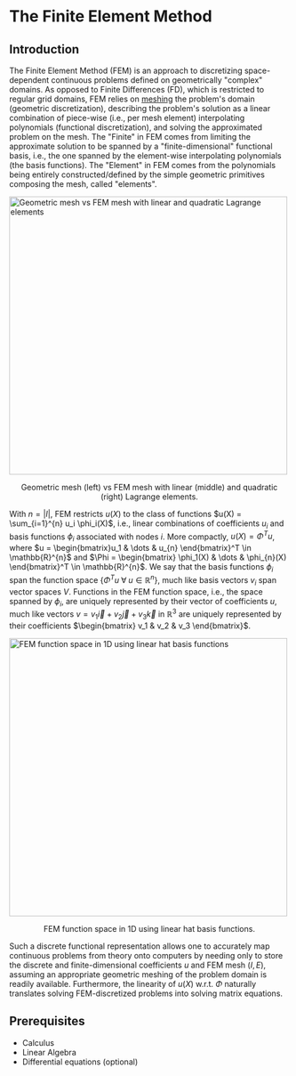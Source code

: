 # The Finite Element Method

## Introduction

The Finite Element Method (FEM) is an approach to discretizing space-dependent continuous problems defined on geometrically "complex" domains. As opposed to Finite Differences (FD), which is restricted to regular grid domains, FEM relies on [meshing](https://en.wikipedia.org/wiki/Mesh_generation) the problem's domain (geometric discretization), describing the problem's solution as a linear combination of piece-wise (i.e., per mesh element) interpolating polynomials (functional discretization), and solving the approximated problem on the mesh. The "Finite" in FEM comes from limiting the approximate solution to be spanned by a "finite-dimensional" functional basis, i.e., the one spanned by the element-wise interpolating polynomials (the basis functions). The "Element" in FEM comes from the polynomials being entirely constructed/defined by the simple geometric primitives composing the mesh, called "elements".

<p>
  <img src="../../../_static/imgs/geometric.mesh.vs.fem.mesh.jpg" alt="Geometric mesh vs FEM mesh with linear and quadratic Lagrange elements" width="500" />
</p>
<p style="text-align:center;">Geometric mesh (left) vs FEM mesh with linear (middle) and quadratic (right) Lagrange elements.</p>


With $n=|I|$, FEM restricts $u(X)$ to the class of functions $u(X) = \sum_{i=1}^{n} u_i \phi_i(X)$, i.e., linear combinations of coefficients $u_i$ and basis functions $\phi_i$ associated with nodes $i$. More compactly, $u(X) = \Phi^T u$, where $u = \begin{bmatrix}u_1 & \dots & u_{n} \end{bmatrix}^T \in \mathbb{R}^{n}$ and $\Phi = \begin{bmatrix} \phi_1(X) & \dots & \phi_{n}(X) \end{bmatrix}^T \in \mathbb{R}^{n}$. We say that the basis functions $\phi_i$ span the function space $\{ \Phi^T u \;\forall\; u \in \mathbb{R}^{n} \}$, much like basis vectors $v_i$ span vector spaces $V$. Functions in the FEM function space, i.e., the space spanned by $\phi_i$, are uniquely represented by their vector of coefficients $u$, much like vectors $v = v_1 \overrightarrow{i} + v_2\overrightarrow{j} + v_3 \overrightarrow{k}$ in $\mathbb{R}^3$ are uniquely represented by their coefficients $\begin{bmatrix} v_1 & v_2 & v_3 \end{bmatrix}$.

<p>
  <img src="../../../_static/imgs/fem1D.gif" alt="FEM function space in 1D using linear hat basis functions" width="500" />
</p>
<p style="text-align:center;">FEM function space in 1D using linear hat basis functions.</p>


Such a discrete functional representation allows one to accurately map continuous problems from theory onto computers by needing only to store the discrete and finite-dimensional coefficients $u$ and FEM mesh $(I,E)$, assuming an appropriate geometric meshing of the problem domain is readily available. Furthermore, the linearity of $u(X)$ w.r.t. $\Phi$ naturally translates solving FEM-discretized problems into solving matrix equations.


## Prerequisites

- Calculus
- Linear Algebra
- Differential equations (optional)
